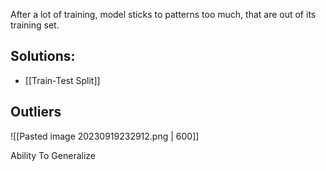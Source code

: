 After a lot of training, model sticks to patterns too much, that are out of its training set.


## Solutions:
- [[Train-Test Split]]

## Outliers
![[Pasted image 20230919232912.png | 600]]

Ability To Generalize


